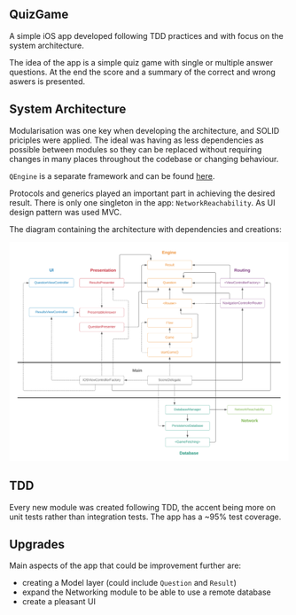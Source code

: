## QuizGame

A simple iOS app developed following TDD practices and with focus on the system architecture.

The idea of the app is a simple quiz game with single or multiple answer questions.
At the end the score and a summary of the correct and wrong aswers is presented.

## System Architecture

Modularisation was one key when developing the architecture, and SOLID priciples were applied.
The ideal was having as less dependencies as possible between modules so they can be replaced without requiring changes  in many places throughout the codebase or changing behaviour.

`QEngine` is a separate framework and can be found [here](https://github.com/Robert-TCode/QuizEngine).

Protocols and generics played an important part in achieving the desired result.
There is only one singleton in the app: `NetworkReachability`.
As UI design pattern was used MVC.

The diagram containing the architecture with dependencies and creations:

![alt text](https://github.com/Robert-TCode/QuizGame/blob/main/architecture.png?raw=true)

## TDD

Every new module was created following TDD, the accent being more on unit tests rather than integration tests.
The app has a ~95% test coverage.

## Upgrades

Main aspects of the app that could be improvement further are:
- creating a Model layer (could include `Question` and `Result`)
- expand the Networking module to be able to use a remote database
- create a pleasant UI

